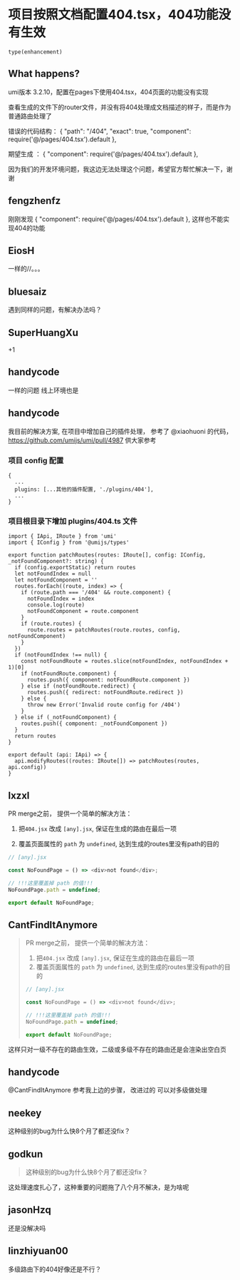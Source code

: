 # 项目按照文档配置404.tsx，404功能没有生效

`type(enhancement)`

## What happens?

umi版本 3.2.10，配置在pages下使用404.tsx，404页面的功能没有实现

查看生成的文件下的router文件，并没有将404处理成文档描述的样子，而是作为普通路由处理了

错误的代码结构：
{
"path": "/404",
"exact": true,
"component": require('@/pages/404.tsx').default
},

期望生成 ：
{
"component": require('@/pages/404.tsx').default
},

因为我们的开发环境问题，我这边无法处理这个问题，希望官方帮忙解决一下，谢谢

## fengzhenfz

刚刚发现
{
"component": require('@/pages/404.tsx').default
},
这样也不能实现404的功能

## EiosH

一样的//。。。

## bluesaiz

遇到同样的问题，有解决办法吗？

## SuperHuangXu

+1

## handycode

一样的问题 线上环境也是

## handycode

我目前的解决方案, 在项目中增加自己的插件处理，
参考了 @xiaohuoni 的代码，https://github.com/umijs/umi/pull/4987 供大家参考

### 项目 config 配置

```
{
  ...
  plugins: [...其他的插件配置, './plugins/404'],
  ...
}
```

### 项目根目录下增加 plugins/404.ts 文件

```
import { IApi, IRoute } from 'umi'
import { IConfig } from '@umijs/types'

export function patchRoutes(routes: IRoute[], config: IConfig, _notFoundComponent?: string) {
  if (config.exportStatic) return routes
  let notFoundIndex = null
  let notFoundComponent = ''
  routes.forEach((route, index) => {
    if (route.path === '/404' && route.component) {
      notFoundIndex = index
      console.log(route)
      notFoundComponent = route.component
    }
    if (route.routes) {
      route.routes = patchRoutes(route.routes, config, notFoundComponent)
    }
  })
  if (notFoundIndex !== null) {
    const notFoundRoute = routes.slice(notFoundIndex, notFoundIndex + 1)[0]
    if (notFoundRoute.component) {
      routes.push({ component: notFoundRoute.component })
    } else if (notFoundRoute.redirect) {
      routes.push({ redirect: notFoundRoute.redirect })
    } else {
      throw new Error('Invalid route config for /404')
    }
  } else if (_notFoundComponent) {
    routes.push({ component: _notFoundComponent })
  }
  return routes
}

export default (api: IApi) => {
  api.modifyRoutes((routes: IRoute[]) => patchRoutes(routes, api.config))
}
```

## lxzxl

PR merge之前， 提供一个简单的解决方法：

1. 把`404.jsx` 改成 `[any].jsx`, 保证在生成的路由在最后一项

2. 覆盖页面属性的 `path` 为 `undefined`, 达到生成的routes里没有path的目的

```javascript
// [any].jsx

const NoFoundPage = () => <div>not found</div>;

// !!!这里覆盖掉 path 的值!!!
NoFoundPage.path = undefined;

export default NoFoundPage;
```

## CantFindItAnymore

> PR merge之前， 提供一个简单的解决方法：
>
> 1. 把`404.jsx` 改成 `[any].jsx`, 保证在生成的路由在最后一项
> 2. 覆盖页面属性的 `path` 为 `undefined`, 达到生成的routes里没有path的目的
>
> ```js
> // [any].jsx
>
> const NoFoundPage = () => <div>not found</div>;
>
> // !!!这里覆盖掉 path 的值!!!
> NoFoundPage.path = undefined;
>
> export default NoFoundPage;
> ```

这样只对一级不存在的路由生效，二级或多级不存在的路由还是会渲染出空白页

## handycode

@CantFindItAnymore 参考我上边的步骤， 改进过的 可以对多级做处理

## neekey

这种级别的bug为什么快8个月了都还没fix？

## godkun

> 这种级别的bug为什么快8个月了都还没fix？

这处理速度扎心了，这种重要的问题拖了八个月不解决，是为啥呢

## jasonHzq

还是没解决吗

## linzhiyuan00

多级路由下的404好像还是不行？
